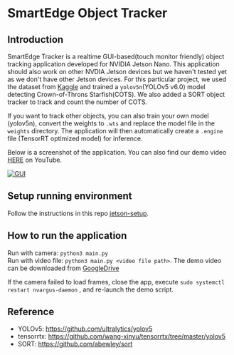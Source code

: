 # SmartEdge Object Tracker    

## Introduction   
SmartEdge Tracker is a realtime GUI-based(touch monitor friendly) object tracking application developed for NVIDIA Jetson Nano. 
This application should also work on other NVDIA Jetson devices but we haven't tested yet as we don't have other Jetson devices.
For this particular project, we used the dataset from [Kaggle](https://www.kaggle.com/competitions/tensorflow-great-barrier-reef) and trained a `yolov5n`(YOLOv5 v6.0) model detecting Crown-of-Throns Starfish(COTS). 
We also added a SORT object tracker to track and count the number of COTS.

If you want to track other objects, you can also train your own model (yolov5n), convert the weights to `.wts` and replace the model file in the `weights` directory. 
The application will then automatically create a `.engine` file (TensorRT optimized model) for inference. 

Below is a screenshot of the application. You can also find our demo video [HERE](https://youtu.be/37IsbjCkvEU) on YouTube. 

[![GUI](https://github.com/FreemanX/SmartEdgeTracker/blob/main/res/gui.png)](https://youtu.be/37IsbjCkvEU)

## Setup running environment   
Follow the instructions in this repo [jetson-setup](https://github.com/FreemanX/jetson-setup). 

## How to run the application
Run with camera: `python3 main.py`     
Run with video file: `python3 main.py <video file path>`. 
The demo video can be downloaded from [GoogleDrive](https://drive.google.com/file/d/1t2q_rHtbBLUDrqLC2tBmAobv4_FxuDhF/view?usp=share_link)

If the camera failed to load frames, close the app, execute
`sudo systemctl restart nvargus-daemon`
, and re-launch the demo script.

## Reference   
* YOLOv5: https://github.com/ultralytics/yolov5 
* tensorrtx: https://github.com/wang-xinyu/tensorrtx/tree/master/yolov5 
* SORT: https://github.com/abewley/sort 
